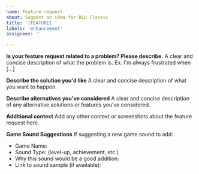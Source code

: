 ```yaml
---
name: Feature request
about: Suggest an idea for BLU Classic
title: '[FEATURE] '
labels: 'enhancement'
assignees: ''

---
```


**Is your feature request related to a problem? Please describe.**
A clear and concise description of what the problem is. Ex. I'm always frustrated when [...]

**Describe the solution you'd like**
A clear and concise description of what you want to happen.

**Describe alternatives you've considered**
A clear and concise description of any alternative solutions or features you've considered.

**Additional context**
Add any other context or screenshots about the feature request here.

**Game Sound Suggestions**
If suggesting a new game sound to add:
- Game Name:
- Sound Type: (level-up, achievement, etc.)
- Why this sound would be a good addition:
- Link to sound sample (if available):